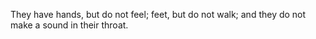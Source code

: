 They have hands, but do not feel; feet, but do not walk; and they do not make a sound in their throat.
